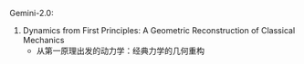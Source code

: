 Gemini-2.0:

1. Dynamics from First Principles: A Geometric Reconstruction of Classical Mechanics
   - 从第一原理出发的动力学：经典力学的几何重构

